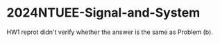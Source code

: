 # 2024NTUEE-Signal-and-System


HW1 reprot didn't verify whether the answer is the same as Problem (b).
